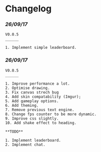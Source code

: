 # Changelog

### **_26/09/17_**

```MD
V0.0.5
______

1. Implement simple leaderboard.
```

### **_26/09/17_**
```MD
V0.0.5
______

1. Improve performance a lot.
2. Optimise drawing.
3. Fix canvas strech bug
4. Add skin compatability (Imgur);
5. Add gameplay options.
6. Add theming.
7. Remove previous text engine.
8. Change fps counter to be more dynamic.
9. Improve css slightly.
10. Add shake effect to heading.

**TODO**

1. Implement leaderboard.
2. Implement chat.
```

